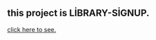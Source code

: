 ## this project is LİBRARY-SİGNUP.

 [click here to see.](https://mrlmhl.github.io/library-Signup/)
